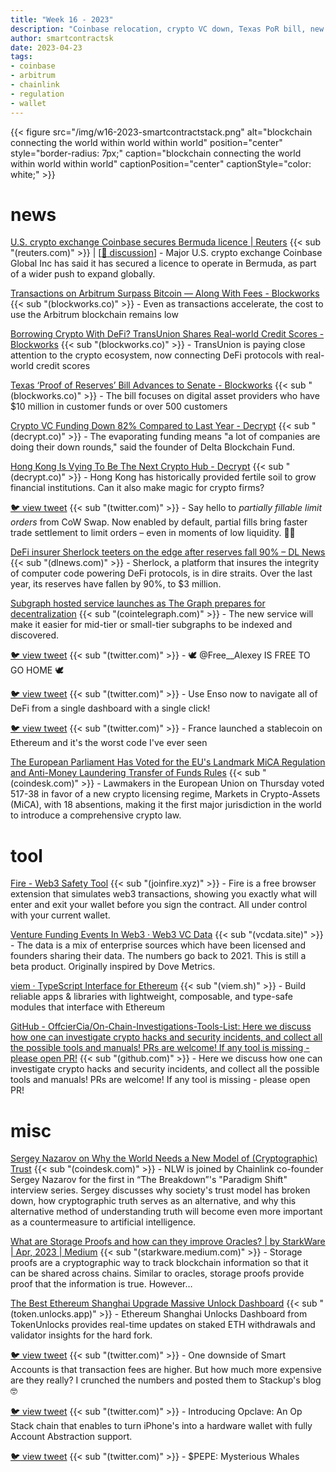 ```yaml
---
title: "Week 16 - 2023"
description: "Coinbase relocation, crypto VC down, Texas PoR bill, new model of trust by Sergey Nazarov and more ..."
author: smartcontractsk
date: 2023-04-23
tags:
- coinbase
- arbitrum
- chainlink
- regulation
- wallet
---
```


{{< figure src="/img/w16-2023-smartcontractstack.png" alt="blockchain connecting the world within world within world" position="center" style="border-radius: 7px;" caption="blockchain connecting the world within world within world" captionPosition="center" captionStyle="color: white;" >}}

# news

[U.S. crypto exchange Coinbase secures Bermuda licence | Reuters](https://www.reuters.com/technology/us-crypto-exchange-coinbase-secures-bermuda-licence-2023-04-20/) {{< sub "(reuters.com)" >}} | [[:speech_balloon: discussion](https://news.ycombinator.com/item?id=35661977)] - Major U.S. crypto exchange Coinbase Global Inc has said it has secured a licence to operate in Bermuda, as part of a wider push to expand globally.

[Transactions on Arbitrum Surpass Bitcoin — Along With Fees - Blockworks](https://blockworks.co/news/transactions-arbitrum-bitcoin-fees) {{< sub "(blockworks.co)" >}} - Even as transactions accelerate, the cost to use the Arbitrum blockchain remains low

[Borrowing Crypto With DeFi? TransUnion Shares Real-world Credit Scores - Blockworks](https://blockworks.co/news/transunion-crypto-defi-credit-scores) {{< sub "(blockworks.co)" >}} - TransUnion is paying close attention to the crypto ecosystem, now connecting DeFi protocols with real-world credit scores

[Texas ‘Proof of Reserves’ Bill Advances to Senate - Blockworks](https://blockworks.co/news/texas-proof-of-reserves-bill-advances-to-senate) {{< sub "(blockworks.co)" >}} - The bill focuses on digital asset providers who have $10 million in customer funds or over 500 customers

[Crypto VC Funding Down 82% Compared to Last Year - Decrypt](https://decrypt.co/137503/crypto-vc-funding-down-82-percent) {{< sub "(decrypt.co)" >}} - The evaporating funding means "a lot of companies are doing their down rounds," said the founder of Delta Blockchain Fund.

[Hong Kong Is Vying To Be The Next Crypto Hub - Decrypt](https://decrypt.co/137144/hong-kong-is-vying-to-be-the-next-crypto-hub) {{< sub "(decrypt.co)" >}} - Hong Kong has historically provided fertile soil to grow financial institutions. Can it also make magic for crypto firms?

[:bird: view tweet](https://twitter.com/cowswap/status/1647962756400701443) {{< sub "(twitter.com)" >}} - Say hello to *partially fillable limit orders* from CoW Swap. Now enabled by default, partial fills bring faster trade settlement to limit orders – even in moments of low liquidity. 🏃💨

[DeFi insurer Sherlock teeters on the edge after reserves fall 90% – DL News](https://www.dlnews.com/articles/defi/sherlock-defi-insurer-on-edge-euler-hack/) {{< sub "(dlnews.com)" >}} - Sherlock, a platform that insures the integrity of computer code powering DeFi protocols, is in dire straits. Over the last year, its reserves have fallen by 90%, to $3 million.

[Subgraph hosted service launches as The Graph prepares for decentralization](https://cointelegraph.com/news/subgraph-hosted-service-launches-as-the-graph-prepares-for-decentralization) {{< sub "(cointelegraph.com)" >}} - The new service will make it easier for mid-tier or small-tier subgraphs to be indexed and discovered.

[:bird: view tweet](https://twitter.com/blockblanc/status/1648998168527360001) {{< sub "(twitter.com)" >}} - 🕊️ @Free__Alexey IS FREE TO GO HOME  🕊️

[:bird: view tweet](https://twitter.com/EnsoFinance/status/1649049560696909824) {{< sub "(twitter.com)" >}} - Use Enso now to navigate all of DeFi from a single dashboard with a single click!

[:bird: view tweet](https://twitter.com/0xfoobar/status/1649056938062118913) {{< sub "(twitter.com)" >}} - France launched a stablecoin on Ethereum and it's the worst code I've ever seen

[The European Parliament Has Voted for the EU's Landmark MiCA Regulation and Anti-Money Laundering Transfer of Funds Rules](https://www.coindesk.com/policy/2023/04/20/eu-parliament-approves-crypto-licensing-funds-transfer-rules/) {{< sub "(coindesk.com)" >}} - Lawmakers in the European Union on Thursday voted 517-38 in favor of a new crypto licensing regime, Markets in Crypto-Assets (MiCA), with 18 absentions, making it the first major jurisdiction in the world to introduce a comprehensive crypto law.

# tool

[Fire - Web3 Safety Tool](https://www.joinfire.xyz/) {{< sub "(joinfire.xyz)" >}} - Fire is a free browser extension that simulates web3 transactions, showing you exactly what will enter and exit your wallet before you sign the contract. All under control with your current wallet.

[Venture Funding Events In Web3  ·  Web3 VC Data](https://vcdata.site/) {{< sub "(vcdata.site)" >}} - The data is a mix of enterprise sources which have been licensed and founders sharing their data. The numbers go back to 2021. This is still a beta product. Originally inspired by Dove Metrics.

[viem · TypeScript Interface for Ethereum](https://viem.sh/) {{< sub "(viem.sh)" >}} - Build reliable apps & libraries with lightweight, composable, and type-safe modules that interface with Ethereum

[GitHub - OffcierCia/On-Chain-Investigations-Tools-List: Here we discuss how one can investigate crypto hacks and security incidents, and collect all the possible tools and manuals! PRs are welcome! If any tool is missing - please open PR!](https://github.com/OffcierCia/On-Chain-Investigations-Tools-List) {{< sub "(github.com)" >}} - Here we discuss how one can investigate crypto hacks and security incidents, and collect all the possible tools and manuals! PRs are welcome! If any tool is missing - please open PR!

# misc

[Sergey Nazarov on Why the World Needs a New Model of (Cryptographic) Trust](https://www.coindesk.com/podcasts/the-breakdown-with-nlw/sergey-nazarov-on-why-the-world-needs-a-new-model-of-cryptographic-trust/) {{< sub "(coindesk.com)" >}} - NLW is joined by Chainlink co-founder Sergey Nazarov for the first in “The Breakdown”'s "Paradigm Shift" interview series. Sergey discusses why society's trust model has broken down, how cryptographic truth serves as an alternative, and why this alternative method of understanding truth will become even more important as a countermeasure to artificial intelligence.


[What are Storage Proofs and how can they improve Oracles? | by StarkWare | Apr, 2023 | Medium](https://starkware.medium.com/what-are-storage-proofs-and-how-can-they-improve-oracles-e0379108720a) {{< sub "(starkware.medium.com)" >}} - Storage proofs are a cryptographic way to track blockchain information so that it can be shared across chains. Similar to oracles, storage proofs provide proof that the information is true. However…

[The Best Ethereum Shanghai Upgrade Massive Unlock Dashboard](https://token.unlocks.app/ethereum-shanghai) {{< sub "(token.unlocks.app)" >}} - Ethereum Shanghai Unlocks Dashboard from TokenUnlocks provides real-time updates on staked ETH withdrawals and validator insights for the hard fork.

[:bird: view tweet](https://twitter.com/johnrising_/status/1647859209126412289) {{< sub "(twitter.com)" >}} - One downside of Smart Accounts is that transaction fees are higher. But how much more expensive are they really? I crunched the numbers and posted them to Stackup's blog 🤓

[:bird: view tweet](https://twitter.com/doganeth_en/status/1640062610161688577) {{< sub "(twitter.com)" >}} - Introducing Opclave: An Op Stack chain that enables to turn iPhone's into a hardware wallet with fully Account Abstraction support.

[:bird: view tweet](https://twitter.com/apes_prologue/status/1648654431322349568) {{< sub "(twitter.com)" >}} - $PEPE: Mysterious Whales

